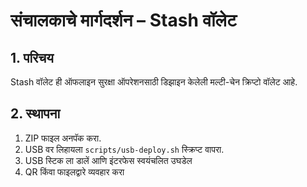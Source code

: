 # संचालकाचे मार्गदर्शन – Stash वॉलेट

## 1. परिचय
Stash वॉलेट ही ऑफलाइन सुरक्षा ऑपरेशनसाठी डिझाइन केलेली मल्टी-चेन क्रिप्टो वॉलेट आहे.

## 2. स्थापना
1. ZIP फाइल अनपॅक करा.
2. USB वर लिहायला `scripts/usb-deploy.sh` स्क्रिप्ट वापरा.
3. USB स्टिक ला डालें आणि इंटरफेस स्वयंचलित उघडेल
4. QR किंवा फाइलद्वारे व्यवहार करा